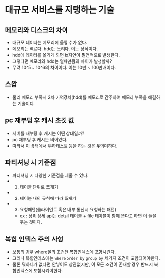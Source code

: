 # 대규모 서비스를 지탱하는 기술

## 메모리와 디스크의 차이
* 대규모 데이터는 메모리에 올릴 수가 없다.
* 메모리는 빠르다. hdd는 느리다. 이는 상식이다.
* hdd에 데이터를 옮기게 되면 io지연이 필연적으로 발생한다.
* 그렇다면 메모리와 hdd는 얼마만큼의 차이가 발생할까?
* 무려 10^5 ~ 10^6의 차이이다. 이는 10만 ~ 100만배이다.

## 스왑
* 물리 메모리 부족시 2차 기억장치(hdd)를 메모리로 간주하여 메모리 부족을 해결하는 기술이다.

## pc 재부팅 후 캐시 초깃 값
* 서버를 재부팅 후 캐시는 어떤 상태일까?
* pc 재부팅 후 캐시는 비어있다.
* 따라서 이 상태에서 부하테스트 등을 하는 것은 무의미하다.

## 파티셔닝 시 기준점
* 파티셔닝 시 다양한 기준점을 세울 수 있다.
* 1. 테이블 단위로 쪼개기
* 2. 테이블 내의 규칙에 따라 쪼개기
* 3. 요청패턴(클라이언트 혹은 내부 통신시 요청하는 패턴)
  - ex : 상품 상세 api는 detail 테이블 + file 테이블이 함께 뜬다고 하면 이 둘을 묶는 것이다.

## 복합 인덱스 주의 사항
* 보통의 경우 where절의 조건만 복합인덱스에 포함시킨다.
* 그러나 복합인데스에는 `where` `order by` `group by` 세가지 조건이 포함되어야한다.
* 물론 뭐하나가 없다면 안넣어도 상관없지만, 이 모든 조건이 존재할 경우 반드시 복합인덱스에 포함시켜야한다.
